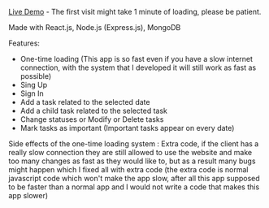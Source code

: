 [Live Demo](https://todo.tdem.ir) - The first visit might take 1 minute of loading, please be patient.

Made with React.js, Node.js (Express.js), MongoDB

Features:

+ One-time loading (This app is so fast even if you have a slow internet connection, with the system that I developed it will still work as fast as possible)
+ Sing Up
+ Sign In
+ Add a task related to the selected date
+ Add a child task related to the selected task
+ Change statuses or Modify or Delete tasks
+ Mark tasks as important (Important tasks appear on every date)

Side effects of the one-time loading system :
Extra code, if the client has a really slow connection they are still allowed to use the website and make too many changes as fast as they would like to, but as a result many bugs might happen which I fixed all with extra code (the extra code is normal javascript code which won't make the app slow, after all this app supposed to be faster than a normal app and I would not write a code that makes this app slower)
